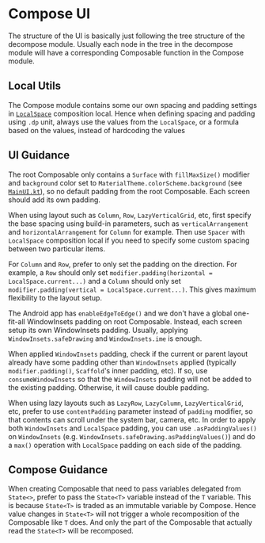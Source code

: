 # Compose UI

The structure of the UI is basically just following the tree structure of the decompose module. Usually each node in the tree in the decompose module will have a corresponding Composable function in the Compose module.

## Local Utils

The Compose module contains some our own spacing and padding settings in [`LocalSpace`](../../conduit-frontend/frontend-compose-ui/src/commonMain/kotlin/mikufan/cx/conduit/frontend/ui/theme/Space.kt) composition local. Hence when defining spacing and padding using `.dp` unit, always use the values from the `LocalSpace`, or a formula based on the values, instead of hardcoding the values

## UI Guidance

The root Composable only contains a `Surface` with `fillMaxSize()` modifier and `background` color set to `MaterialTheme.colorScheme.background` (see [`MainUI.kt`](../../conduit-frontend/frontend-compose-ui/src/commonMain/kotlin/mikufan/cx/conduit/frontend/ui/MainUI.kt)), so no default padding from the root Composable. Each screen should add its own padding.

When using layout such as `Column`, `Row`, `LazyVerticalGrid`, etc, first specify the base spacing using build-in parameters, such as  `verticalArrangement` and `horizontalArrangement` for `Column` for example. Then use `Spacer` with `LocalSpace` composition local if you need to specify some custom spacing between two particular items.

For `Column` and `Row`, prefer to only set the padding on the direction. For example, a `Row` should only set `modifier.padding(horizontal = LocalSpace.current...)` and a `Column` should only set `modifier.padding(vertical = LocalSpace.current...)`. This gives maximum flexibility to the layout setup.

The Android app has `enableEdgeToEdge()` and we don't have a global one-fit-all WindowInsets padding on root Composable. Instead, each screen setup its own WindowInsets padding. Usually, applying `WindowInsets.safeDrawing` and `WindowInsets.ime` is enough.

When applied `WindowInsets` padding, check if the current or parent layout already have some padding other than `WindowInsets` applied (typically `modifier.padding()`, `Scaffold`'s inner padding, etc). If so, use `consumeWindowInsets` so that the `WindowInsets` padding will not be added to the existing padding. Otherwise, it will cause double padding.

When using lazy layouts such as `LazyRow`, `LazyColumn`, `LazyVerticalGrid`, etc, prefer to use `contentPadding` parameter instead of `padding` modifier, so that contents can scroll under the system bar, camera, etc. In order to apply both `WindowInsets` and `LocalSpace` padding, you can use `.asPaddingValues()` on `WindowInsets` (e.g. `WindowInsets.safeDrawing.asPaddingValues()`) and do a `max()` operation with `LocalSpace` padding on each side of the padding.

## Compose Guidance

When creating Composable that need to pass variables delegated from `State<>`, prefer to pass the `State<T>` variable instead of the `T` variable. This is because `State<T>` is traded as an immutable variable by Compose. Hence value changes in `State<T>` will not trigger a whole recomposition of the Composable like `T` does. And only the part of the Composable that actually read the `State<T>` will be recomposed.
